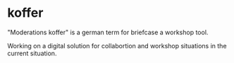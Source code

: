 # koffer

"Moderations koffer" is a german term for briefcase a workshop tool.

Working on a digital solution for collabortion and workshop situations in the current situation.

